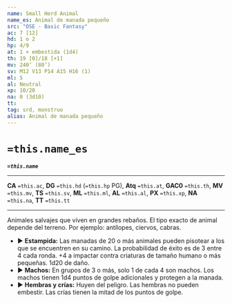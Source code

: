 ```yaml
---
name: Small Herd Animal
name_es: Animal de manada pequeño
src: "OSE - Basic Fantasy"
ac: 7 [12]
hd: 1 o 2
hp: 4/9
at: 1 × embestida (1d4)
th: 19 [0]/18 [+1]
mv: 240’ (80’)
sv: M12 V13 P14 A15 H16 (1)
ml: 5
al: Neutral
xp: 10/20
na: 0 (3d10)
tt: 
tag: srd, monstruo
alias: Animal de manada pequeño
---
```

# `=this.name_es` 

**_`=this.name`_**

---
**CA** `=this.ac`, **DG** `=this.hd` (`=this.hp` PG), **Atq** `=this.at`, **GAC0** `=this.th`, **MV** `=this.mv`, **TS** `=this.sv`, **ML** `=this.ml`, **AL** `=this.al`, **PX** `=this.xp`, **NA** `=this.na`, **TT** `=this.tt`

---
Animales salvajes que viven en grandes rebaños. El tipo exacto de animal depende del terreno. Por ejemplo: antílopes, ciervos, cabras.
-  ▶ **Estampida:** Las manadas de 20 o más animales pueden pisotear a los que se encuentren en su camino. La probabilidad de éxito es de 3 entre 4 cada ronda. +4 a impactar contra criaturas de tamaño humano o más pequeñas. 1d20 de daño.
- ▶ **Machos:** En grupos de 3 o más, solo 1 de cada 4 son machos. Los machos tienen 1d4 puntos de golpe adicionales y protegen a la manada.
- ▶ **Hembras y crías:** Huyen del peligro. Las hembras no pueden embestir. Las crías tienen la mitad de los puntos de golpe.
